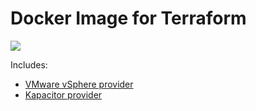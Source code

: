 # Docker Image for Terraform 

[![](https://images.microbadger.com/badges/version/jetbrainsinfra/terraform.svg)](https://microbadger.com/images/jetbrainsinfra/terraform "Get your own version badge on microbadger.com")

Includes:
- [VMware vSphere provider](https://github.com/mkuzmin/terraform-provider-vmware/)
- [Kapacitor provider](https://github.com/mkuzmin/terraform-provider-kapacitor/)
